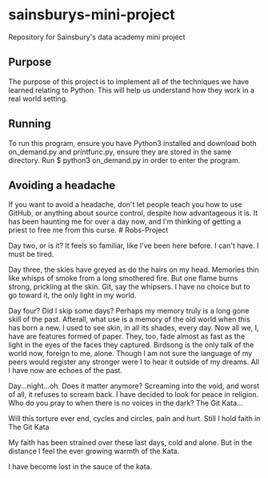 # sainsburys-mini-project
Repository for Sainsbury's data academy mini project

## Purpose

The purpose of this project is to implement all of the techniques we have learned relating to Python. This will help us understand how they work in a real world setting. 

## Running

To run this program, ensure you have Python3 installed and download both on_demand.py and printfunc.py, ensure they are stored in the same directory. Run $ python3 on_demand.py in order to enter the program. 

## Avoiding a headache

If you want to avoid a headache, don't let people teach you how to use GitHub, or anything about source control, despite how advantageous it is. It has been haunting me for over a day now, and I'm thinking of getting a priest to free me from this curse. # Robs-Project

Day two, or is it? It feels so familiar, like I've been here before. I can't have. I must be tired.

Day three, the skies have greyed as do the hairs on my head. Memories thin like whisps of smoke from a long smothered fire. But one flame burns strong, prickling at the skin. Git, say the whipsers. I have no choice but to go toward it, the only light in my world. 

Day four? Did I skip some days? Perhaps my memory truly is a long gone skill of the past. Afterall, what use is a memory of the old world when this has born a new. I used to see skin, in all its shades, every day. Now all we, I, have are features formed of paper. They, too, fade almost as fast as the light in the eyes of the faces they captured. Birdsong is the only talk of the world now, foreign to me, alone. Though I am not sure the language of my peers would register any stronger were I to hear it outside of my dreams. All I have now are echoes of the past. 

Day...night...oh. Does it matter anymore? Screaming into the void, and worst of all, it refuses to scream back. I have decided to look for peace in religion. Who do you pray to when there is no voices in the dark? The Git Kata...


Will this torture ever end, cycles and circles, pain and hurt. Still I hold faith in The Git Kata

My faith has been strained over these last days, cold and alone. But in the distance I feel the ever growing warmth of the Kata.

I have become lost in the sauce of the kata. 

